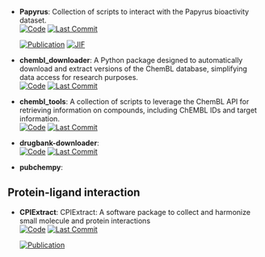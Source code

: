 



- **Papyrus**: Collection of scripts to interact with the Papyrus bioactivity dataset.  
    [![Code](https://img.shields.io/github/stars/OlivierBeq/Papyrus-scripts?tab=readme-ov-file?style=for-the-badge&logo=github)](https://github.com/OlivierBeq/Papyrus-scripts?tab=readme-ov-file) 
    [![Last Commit](https://img.shields.io/github/last-commit/OlivierBeq/Papyrus-scripts?tab=readme-ov-file?style=for-the-badge&logo=github)](https://github.com/OlivierBeq/Papyrus-scripts?tab=readme-ov-file) 

    [![Publication](https://img.shields.io/badge/Publication-Citations:25-blue?style=for-the-badge&logo=bookstack)](https://doi.org/10.1186/s13321-022-00672-x) 
    [![JIF](https://img.shields.io/badge/Impact_Factor-7.10-purple?style=for-the-badge&logo=academia)](https://doi.org/10.1186/s13321-022-00672-x)



- **chembl_downloader**: A Python package designed to automatically download and extract versions of the ChemBL database, simplifying data access for research purposes.  
    [![Code](https://img.shields.io/github/stars/cthoyt/chembl-downloader?style=for-the-badge&logo=github)](https://github.com/cthoyt/chembl-downloader) 
    [![Last Commit](https://img.shields.io/github/last-commit/cthoyt/chembl-downloader?style=for-the-badge&logo=github)](https://github.com/cthoyt/chembl-downloader) 




- **chembl_tools**: A collection of scripts to leverage the ChemBL API for retrieving information on compounds, including ChEMBL IDs and target information.  
    [![Code](https://img.shields.io/github/stars/mgalardini/chembl_tools?style=for-the-badge&logo=github)](https://github.com/mgalardini/chembl_tools) 
    [![Last Commit](https://img.shields.io/github/last-commit/mgalardini/chembl_tools?style=for-the-badge&logo=github)](https://github.com/mgalardini/chembl_tools) 




- **drugbank-downloader**:   
    [![Code](https://img.shields.io/github/stars/cthoyt/drugbank_downloader?style=for-the-badge&logo=github)](https://github.com/cthoyt/drugbank_downloader) 
    [![Last Commit](https://img.shields.io/github/last-commit/cthoyt/drugbank_downloader?style=for-the-badge&logo=github)](https://github.com/cthoyt/drugbank_downloader) 




- **pubchempy**:   



## **Protein-ligand interaction**


- **CPIExtract**: CPIExtract: A software package to collect and harmonize small molecule and protein interactions  
    [![Code](https://img.shields.io/github/stars/menicgiulia/CPIExtract?style=for-the-badge&logo=github)](https://github.com/menicgiulia/CPIExtract) 
    [![Last Commit](https://img.shields.io/github/last-commit/menicgiulia/CPIExtract?style=for-the-badge&logo=github)](https://github.com/menicgiulia/CPIExtract) 

    [![Publication](https://img.shields.io/badge/Publication-Citations:1-blue?style=for-the-badge&logo=bookstack)](https://doi.org/10.1101/2024.07.03.601957) 


